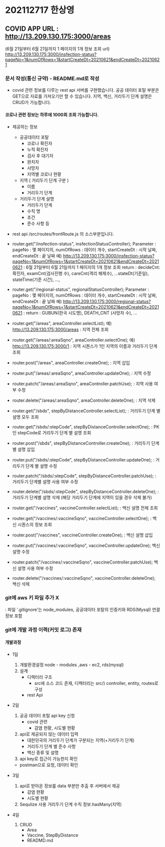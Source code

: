 # 202112717 한상영

## COVID APP URL : http://13.209.130.175:3000/areas

(6월 21일부터 6월 21일까지 1 페이지의 1개 정보 조회 url)
http://13.209.130.175:3000/insfection-status?pageNo=1&numOfRows=1&startCreateDt=20210621&endCreateDt=20210621

### 문서 작성(통신 규약) - README.md로 작성

- covid 관련 정보를 다루는 rest api 서버를 구현했습니다.
  공공 데이터 포탈 부분은 GET으로 자료를 가져오기만 할 수 있습니다.
  지역, 백신, 거리두기 단계 설명은 CRUD가 가능합니다.

#### 코로나 관련 정보는 하루에 1000회 조회 가능합니다.

- 제공하는 정보

  - 공공데이터 포탈
    - 코로나 확진자
    - 누적 확진자
    - 검사 후 대기자
    - 완치자
    - 사망자
    - 지역별 코로나 현황
  - 지역 ( 거리두기 단계 구분 )
    - 이름
    - 거리두기 단계
  - 거리두기 단계 설명
    - 거리두기 단계
    - 수칙 명
    - 조건
    - 준수 사항 등

- rest api
  /src/routes/frontRoute.js 의 소스부분입니다.

* router.get("/insfection-status", insfectionStatusController);
  Parameter : pageNo : 몇 페이지의, numOfRows : 데이터 개수, startCreateDt : 시작 날짜, endCreateDt : 끝 날짜
  예) http://13.209.130.175:3000/insfection-status?pageNo=1&numOfRows=1&startCreateDt=20210621&endCreateDt=20210621
  : 6월 21일부터 6월 21일까지 1 페이지의 1개 정보 조회
  return : decideCnt:확진자, examCnt(검사진행 수), careCnt(격리 해제수), ...stateDt(기준일), stateTime(기준 시간), ...,

* router.get("/regional-status", regionalStatusController);
  Parameter : pageNo : 몇 페이지의, numOfRows : 데이터 개수, startCreateDt : 시작 날짜, endCreateDt : 끝 날짜
  예) http://13.209.130.175:3000/regional-status?pageNo=1&numOfRows=1&startCreateDt=20210621&endCreateDt=20210621
  : return : GUBUN(한국 시도명), DEATH_CNT (사망자 수), ...

* router.get("/areas", areaController.selectList);
  예) http://13.209.130.175:3000/areas : 지역 전체 조회
* router.get("/areas/:areaSqno", areaController.selectOne);
  예) http://13.209.130.175:3000/1 : 지역 시퀀스가 1인 지역의 이름과 거리두기 단계 조회
* router.post("/areas", areaController.createOne); : 지역 삽입
* router.put("/areas/:areaSqno", areaController.updateOne); : 지역 수정
* router.patch("/areas/:areaSqno", areaController.patchUse); : 지역 사용 여부 수정
* router.delete("/areas/:areaSqno", areaController.deleteOne); : 지역 삭제

* router.get("/sbds", stepByDistanceController.selectList); : 거리두기 단계 별 설명 모두 조회
* router.get("/sbds/:stepCode", stepByDistanceController.selectOne); : PK인 stepCode로 거리두기 단계 별 설명 조회
* router.post("/sbds", stepByDistanceController.createOne); : 거리두기 단계 별 설명 삽입
* router.put("/sbds/:stepCode", stepByDistanceController.updateOne); : 거리두기 단계 별 설명 수정
* router.patch("/sbds/:stepCode", stepByDistanceController.patchUse); : 거리두기 단계별 설명 사용 여부 수정
* router.delete("/sbds/:stepCode", stepByDistanceController.deleteOne); : 거리두기 단계별 설명 삭제 (해당 거리두기 단계에 지역이 있을 경우 삭제 불가)

* router.get("/vaccines", vaccineController.selectList); : 백신 설명 전체 조회
* router.get("/vaccines/:vaccineSqno", vaccineController.selectOne); : 백신 시퀀스의 정보 조회
* router.post("/vaccines", vaccineController.createOne); : 백신 설명 삽입
* router.put("/vaccines/:vaccineSqno", vaccineController.updateOne); 백신 설명 수정
* router.patch("/vaccines/:vaccineSqno", vaccineController.patchUse); 백신 설명 사용 여부 수정
* router.delete("/vaccines/:vaccineSqno", vaccineController.deleteOne); 백신 삭제

### git에 aws 키 파일 추가 X

: 파일 '.gitignore'는 node_modules, 공공데이터 포탈의 인증키와 RDS(Mysql) 연결 정보 포함

### git에 개발 과정 이력(커밋 로그) 존재

#### 개발과정

- 1일

  1. 개발환경설정
     node - modules ,aws - ec2, rds(mysql)
  2. 설계
     - 디렉터리 구조
       - src에 소스 코드 존재, 디렉터리는 src/) controller, entity, routes로 구성
     - rest Api

- 2일
  1. 공공 데이터 포탈 api key 신청
     - covid 관련
       - 감염 현황, 시도별 현황
  2. api로 제공되지 않는 데이터 입력
     - 대한민국의 거리두기 단계가 구분되는 지역(+거리두기 단계)
     - 거리두기 단계 별 준수 사항
     - 백신 종류 및 설명
  3. api key로 접근이 가능한지 확인
  - postman으로 요청, 데이터 확인
- 3일
  1. api로 받아온 정보를 data 부분만 추출 후 서버에서 제공
     - 감염 현황
     - 시도별 현황
  2. Sequlize 사용
     거리두기 단계 수칙 정보.hasMany(지역)
- 4일
  1. CRUD
     - Area
     - Vaccine, StepByDistance
     - READMD.md
